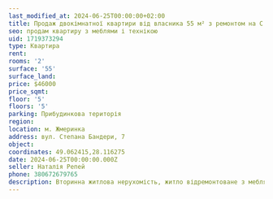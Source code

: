 ```yaml
---
last_modified_at: 2024-06-25T00:00:00+02:00
title: Продаж двокімнатної квартири від власника 55 м² з ремонтом на С. Бандери
seo: продам квартиру з меблями і технікою
uid: 1719373294
type: Квартира
rent:
rooms: '2'
surface: '55'
surface_land:
price: $46000
price_sqmt:
floor: '5'
floors: '5'
parking: Прибудинкова територія
region:
location: м. Жмеринка
address: вул. Степана Бандери, 7
object:
coordinates: 49.062415,28.116275
date: 2024-06-25T00:00:00.000Z
seller: Наталія Репей
phone: 380672679765
description: Вторинна житлова нерухомість, житло відремонтоване з меблями і технікою, придатне і готове для проживання
---
```

